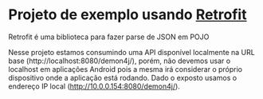 # Projeto de exemplo usando [Retrofit](https://square.github.io/retrofit/)

Retrofit é uma biblioteca para fazer parse de JSON em POJO

Nesse projeto estamos consumindo uma API disponível localmente na URL base (http://localhost:8080/demon4j/),
porém, não devemos usar o localhost em aplicações Android pois a mesma irá considerar o próprio dispositivo onde
a aplicação está rodando. Dado o exposto usamos o endereço IP local (http://10.0.0.154:8080/demon4j/).
